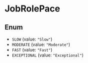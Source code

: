# JobRolePace

## Enum

* `SLOW` (value: `"Slow"`)
* `MODERATE` (value: `"Moderate"`)
* `FAST` (value: `"Fast"`)
* `EXCEPTIONAL` (value: `"Exceptional"`)
